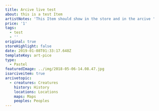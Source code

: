 ```yaml
---
title: Arcive live test
about: this is a test Item
artistNotes: 'This Item should show in the store and in the arcive '
price: '1'
tags:
  - test
  - ''
original: true
storeHighlight: false
date: 2019-01-08T01:33:17.648Z
templateKey: art-pice
type:
  - Pastel
featuredImage: ../img/2018-05-06-14.08.47.jpg
isarciveitem: true
arcivetopic:
  - creatures: Creatures
    history: History
    locations: Locations
    maps: Maps
    peoples: Peoples
---
```


